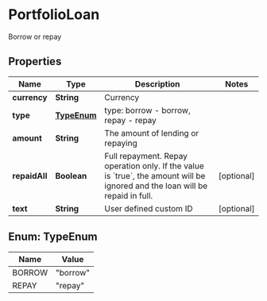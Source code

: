 
# PortfolioLoan

Borrow or repay

## Properties

Name | Type | Description | Notes
------------ | ------------- | ------------- | -------------
**currency** | **String** | Currency | 
**type** | [**TypeEnum**](#TypeEnum) | type: borrow - borrow, repay - repay | 
**amount** | **String** | The amount of lending or repaying | 
**repaidAll** | **Boolean** | Full repayment.  Repay operation only.  If the value is &#x60;true&#x60;, the amount will be ignored and the loan will be repaid in full. |  [optional]
**text** | **String** | User defined custom ID |  [optional]

## Enum: TypeEnum

Name | Value
---- | -----
BORROW | &quot;borrow&quot;
REPAY | &quot;repay&quot;

